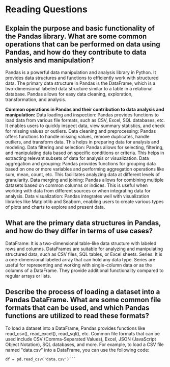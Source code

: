 # Reading Questions

## Explain the purpose and basic functionality of the Pandas library. What are some common operations that can be performed on data using Pandas, and how do they contribute to data analysis and manipulation?

Pandas is a powerful data manipulation and analysis library in Python. It provides data structures and functions to efficiently work with structured data. The primary data structure in Pandas is the DataFrame, which is a two-dimensional labeled data structure similar to a table in a relational database. Pandas allows for easy data cleaning, exploration, transformation, and analysis.

**Common operations in Pandas and their contribution to data analysis and manipulation:**
Data loading and inspection: Pandas provides functions to load data from various file formats, such as CSV, Excel, SQL databases, etc. It enables users to quickly inspect data, view summary statistics, and check for missing values or outliers.
Data cleaning and preprocessing: Pandas offers functions to handle missing values, remove duplicates, handle outliers, and transform data. This helps in preparing data for analysis and modeling.
Data filtering and selection: Pandas allows for selecting, filtering, and manipulating data based on specific conditions or criteria. This helps in extracting relevant subsets of data for analysis or visualization.
Data aggregation and grouping: Pandas provides functions for grouping data based on one or more variables and performing aggregation operations like sum, mean, count, etc. This facilitates analyzing data at different levels of granularity.
Data merging and joining: Pandas allows for combining multiple datasets based on common columns or indices. This is useful when working with data from different sources or when integrating data for analysis.
Data visualization: Pandas integrates well with visualization libraries like Matplotlib and Seaborn, enabling users to create various types of plots and charts to explore and present data.




## What are the primary data structures in Pandas, and how do they differ in terms of use cases?


DataFrame: It is a two-dimensional table-like data structure with labeled rows and columns. DataFrames are suitable for analyzing and manipulating structured data, such as CSV files, SQL tables, or Excel sheets.
Series: It is a one-dimensional labeled array that can hold any data type. Series are useful for representing and working with single-column data or as the columns of a DataFrame. They provide additional functionality compared to regular arrays or lists.

## Describe the process of loading a dataset into a Pandas DataFrame. What are some common file formats that can be used, and which Pandas functions are utilized to read these formats?
To load a dataset into a DataFrame, Pandas provides functions like read_csv(), read_excel(), read_sql(), etc. Common file formats that can be used include CSV (Comma-Separated Values), Excel, JSON (JavaScript Object Notation), SQL databases, and more. For example, to load a CSV file named "data.csv" into a DataFrame, you can use the following code:
```import pandas as pd
df = pd.read_csv('data.csv')```